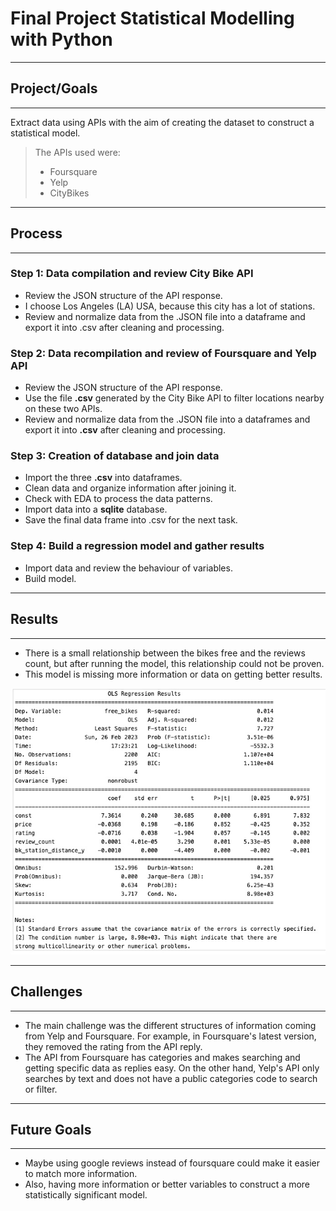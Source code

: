 # Final Project Statistical Modelling with Python
---
## Project/Goals
---
Extract data using APIs with the aim of creating the dataset to construct a statistical model.
> The APIs used were:
> - Foursquare
> - Yelp
> - CityBikes
---
## Process
---
### **Step 1:** Data compilation and review City Bike API
- Review the JSON structure of the API response.
- I choose Los Angeles (LA) USA, because this city has a lot of stations.
- Review and normalize data from the .JSON file into a dataframe and export it into .csv after cleaning and processing.

### **Step 2:** Data recompilation and review of Foursquare and Yelp API
- Review the JSON structure of the API response.
- Use the file **.csv** generated by the City Bike API to filter locations nearby on these two APIs.
- Review and normalize data from the .JSON file into a dataframes and export it into **.csv** after cleaning and processing.

### **Step 3:** Creation of database and join data
- Import the three **.csv** into dataframes.
- Clean data and organize information after joining it.
- Check with EDA to process the data patterns.
- Import data into a **sqlite** database.
- Save the final data frame into .csv for the next task.

### **Step 4:** Build a regression model and gather results
- Import data and review the behaviour of variables.
- Build model.

---
## Results
---
- There is a small relationship between the bikes free and the reviews count, but after running the model, this relationship could not be proven.
- This model is missing more information or data on getting better results.

![model](images/Model_results.jpeg)

---
## Challenges 
---

- The main challenge was the different structures of information coming from Yelp and Foursquare. For example, in Foursquare's latest version, they removed the rating from the API reply.
- The API from Foursquare has categories and makes searching and getting specific data as replies easy. On the other hand, Yelp's API only searches by text and does not have a public categories code to search or filter.

---
## Future Goals
---
- Maybe using google reviews instead of foursquare could make it easier to match more information. 
- Also, having more information or better variables to construct a more statistically significant model.


